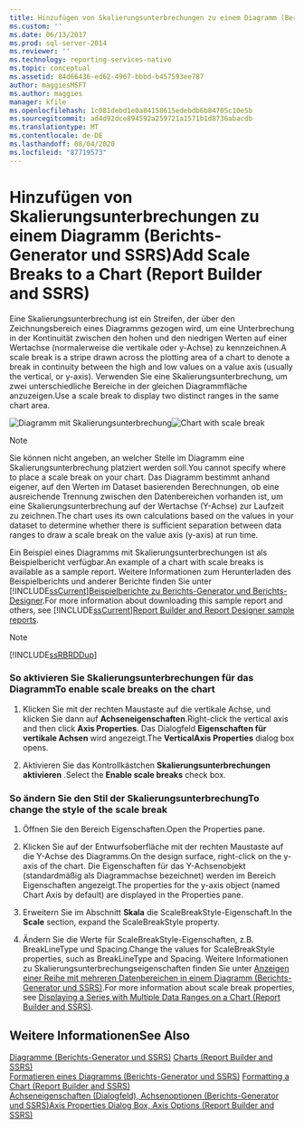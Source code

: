 ```yaml
---
title: Hinzufügen von Skalierungsunterbrechungen zu einem Diagramm (Berichts-Generator und SSRS) | Microsoft-Dokumentation
ms.custom: ''
ms.date: 06/13/2017
ms.prod: sql-server-2014
ms.reviewer: ''
ms.technology: reporting-services-native
ms.topic: conceptual
ms.assetid: 84d66436-ed62-4967-bbbd-b457593ee787
author: maggiesMSFT
ms.author: maggies
manager: kfile
ms.openlocfilehash: 1c081debd1e0a84158615edebdb6b84705c10e5b
ms.sourcegitcommit: ad4d92dce894592a259721a1571b1d8736abacdb
ms.translationtype: MT
ms.contentlocale: de-DE
ms.lasthandoff: 08/04/2020
ms.locfileid: "87719573"
---
```

# <a name="add-scale-breaks-to-a-chart-report-builder-and-ssrs"></a><span data-ttu-id="92a69-102">Hinzufügen von Skalierungsunterbrechungen zu einem Diagramm (Berichts-Generator und SSRS)</span><span class="sxs-lookup"><span data-stu-id="92a69-102">Add Scale Breaks to a Chart (Report Builder and SSRS)</span></span>
  <span data-ttu-id="92a69-103">Eine Skalierungsunterbrechung ist ein Streifen, der über den Zeichnungsbereich eines Diagramms gezogen wird, um eine Unterbrechung in der Kontinuität zwischen den hohen und den niedrigen Werten auf einer Wertachse (normalerweise die vertikale oder y-Achse) zu kennzeichnen.</span><span class="sxs-lookup"><span data-stu-id="92a69-103">A scale break is a stripe drawn across the plotting area of a chart to denote a break in continuity between the high and low values on a value axis (usually the vertical, or y-axis).</span></span> <span data-ttu-id="92a69-104">Verwenden Sie eine Skalierungsunterbrechung, um zwei unterschiedliche Bereiche in der gleichen Diagrammfläche anzuzeigen.</span><span class="sxs-lookup"><span data-stu-id="92a69-104">Use a scale break to display two distinct ranges in the same chart area.</span></span>  
  
 <span data-ttu-id="92a69-105">![Diagramm mit Skalierungsunterbrechung](../media/rs-multipledatarangeschart-scalebreak.gif "Diagramm mit Skalierungsunterbrechung")</span><span class="sxs-lookup"><span data-stu-id="92a69-105">![Chart with scale break](../media/rs-multipledatarangeschart-scalebreak.gif "Chart with scale break")</span></span>  
  
> [!NOTE]  
>  <span data-ttu-id="92a69-106">Sie können nicht angeben, an welcher Stelle im Diagramm eine Skalierungsunterbrechung platziert werden soll.</span><span class="sxs-lookup"><span data-stu-id="92a69-106">You cannot specify where to place a scale break on your chart.</span></span> <span data-ttu-id="92a69-107">Das Diagramm bestimmt anhand eigener, auf den Werten im Dataset basierenden Berechnungen, ob eine ausreichende Trennung zwischen den Datenbereichen vorhanden ist, um eine Skalierungsunterbrechung auf der Wertachse (Y-Achse) zur Laufzeit zu zeichnen.</span><span class="sxs-lookup"><span data-stu-id="92a69-107">The chart uses its own calculations based on the values in your dataset to determine whether there is sufficient separation between data ranges to draw a scale break on the value axis (y-axis) at run time.</span></span>  
  
 <span data-ttu-id="92a69-108">Ein Beispiel eines Diagramms mit Skalierungsunterbrechungen ist als Beispielbericht verfügbar.</span><span class="sxs-lookup"><span data-stu-id="92a69-108">An example of a chart with scale breaks is available as a sample report.</span></span> <span data-ttu-id="92a69-109">Weitere Informationen zum Herunterladen des Beispielberichts und anderer Berichte finden Sie unter [!INCLUDE[ssCurrent](../../includes/sscurrent-md.md)][Beispielberichte zu Berichts-Generator und Berichts-Designer](https://go.microsoft.com/fwlink/?LinkId=198283).</span><span class="sxs-lookup"><span data-stu-id="92a69-109">For more information about downloading this sample report and others, see [!INCLUDE[ssCurrent](../../includes/sscurrent-md.md)][Report Builder and Report Designer sample reports](https://go.microsoft.com/fwlink/?LinkId=198283).</span></span>  
  
> [!NOTE]  
>  [!INCLUDE[ssRBRDDup](../../includes/ssrbrddup-md.md)]  
  
### <a name="to-enable-scale-breaks-on-the-chart"></a><span data-ttu-id="92a69-110">So aktivieren Sie Skalierungsunterbrechungen für das Diagramm</span><span class="sxs-lookup"><span data-stu-id="92a69-110">To enable scale breaks on the chart</span></span>  
  
1.  <span data-ttu-id="92a69-111">Klicken Sie mit der rechten Maustaste auf die vertikale Achse, und klicken Sie dann auf **Achseneigenschaften**.</span><span class="sxs-lookup"><span data-stu-id="92a69-111">Right-click the vertical axis and then click **Axis Properties**.</span></span> <span data-ttu-id="92a69-112">Das Dialogfeld **Eigenschaften für vertikale Achsen** wird angezeigt.</span><span class="sxs-lookup"><span data-stu-id="92a69-112">The **VerticalAxis Properties** dialog box opens.</span></span>  
  
2.  <span data-ttu-id="92a69-113">Aktivieren Sie das Kontrollkästchen **Skalierungsunterbrechungen aktivieren** .</span><span class="sxs-lookup"><span data-stu-id="92a69-113">Select the **Enable scale breaks** check box.</span></span>  
  
### <a name="to-change-the-style-of-the-scale-break"></a><span data-ttu-id="92a69-114">So ändern Sie den Stil der Skalierungsunterbrechung</span><span class="sxs-lookup"><span data-stu-id="92a69-114">To change the style of the scale break</span></span>  
  
1.  <span data-ttu-id="92a69-115">Öffnen Sie den Bereich Eigenschaften.</span><span class="sxs-lookup"><span data-stu-id="92a69-115">Open the Properties pane.</span></span>  
  
2.  <span data-ttu-id="92a69-116">Klicken Sie auf der Entwurfsoberfläche mit der rechten Maustaste auf die Y-Achse des Diagramms.</span><span class="sxs-lookup"><span data-stu-id="92a69-116">On the design surface, right-click on the y-axis of the chart.</span></span> <span data-ttu-id="92a69-117">Die Eigenschaften für das Y-Achsenobjekt (standardmäßig als Diagrammachse bezeichnet) werden im Bereich Eigenschaften angezeigt.</span><span class="sxs-lookup"><span data-stu-id="92a69-117">The properties for the y-axis object (named Chart Axis by default) are displayed in the Properties pane.</span></span>  
  
3.  <span data-ttu-id="92a69-118">Erweitern Sie im Abschnitt **Skala** die ScaleBreakStyle-Eigenschaft.</span><span class="sxs-lookup"><span data-stu-id="92a69-118">In the **Scale** section, expand the ScaleBreakStyle property.</span></span>  
  
4.  <span data-ttu-id="92a69-119">Ändern Sie die Werte für ScaleBreakStyle-Eigenschaften, z.B. BreakLineType und Spacing.</span><span class="sxs-lookup"><span data-stu-id="92a69-119">Change the values for ScaleBreakStyle properties, such as BreakLineType and Spacing.</span></span> <span data-ttu-id="92a69-120">Weitere Informationen zu Skalierungsunterbrechungseigenschaften finden Sie unter [Anzeigen einer Reihe mit mehreren Datenbereichen in einem Diagramm &#40;Berichts-Generator und SSRS&#41;](displaying-a-series-with-multiple-data-ranges-on-a-chart.md).</span><span class="sxs-lookup"><span data-stu-id="92a69-120">For more information about scale break properties, see [Displaying a Series with Multiple Data Ranges on a Chart &#40;Report Builder and SSRS&#41;](displaying-a-series-with-multiple-data-ranges-on-a-chart.md).</span></span>  
  
## <a name="see-also"></a><span data-ttu-id="92a69-121">Weitere Informationen</span><span class="sxs-lookup"><span data-stu-id="92a69-121">See Also</span></span>  
 <span data-ttu-id="92a69-122">[Diagramme &#40;Berichts-Generator und SSRS&#41;](charts-report-builder-and-ssrs.md) </span><span class="sxs-lookup"><span data-stu-id="92a69-122">[Charts &#40;Report Builder and SSRS&#41;](charts-report-builder-and-ssrs.md) </span></span>  
 <span data-ttu-id="92a69-123">[Formatieren eines Diagramms &#40;Berichts-Generator und SSRS&#41;](formatting-a-chart-report-builder-and-ssrs.md) </span><span class="sxs-lookup"><span data-stu-id="92a69-123">[Formatting a Chart &#40;Report Builder and SSRS&#41;](formatting-a-chart-report-builder-and-ssrs.md) </span></span>  
 [<span data-ttu-id="92a69-124">Achseneigenschaften (Dialogfeld), Achsenoptionen (Berichts-Generator und SSRS)</span><span class="sxs-lookup"><span data-stu-id="92a69-124">Axis Properties Dialog Box, Axis Options &#40;Report Builder and SSRS&#41;</span></span>](../axis-properties-dialog-box-axis-options-report-builder-and-ssrs.md)  
  
  
